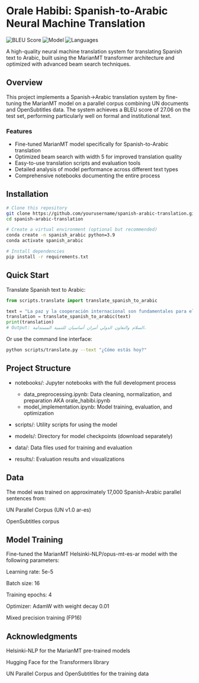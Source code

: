 # Orale Habibi: Spanish-to-Arabic Neural Machine Translation

![BLEU Score](https://img.shields.io/badge/BLEU-27.06-brightgreen)
![Model](https://img.shields.io/badge/Model-MarianMT-blue)
![Languages](https://img.shields.io/badge/Languages-Spanish--Arabic-orange)

A high-quality neural machine translation system for translating Spanish text to Arabic, built using the MarianMT transformer architecture and optimized with advanced beam search techniques.

## Overview

This project implements a Spanish→Arabic translation system by fine-tuning the MarianMT model on a parallel corpus combining UN documents and OpenSubtitles data. The system achieves a BLEU score of 27.06 on the test set, performing particularly well on formal and institutional text.

### Features
- Fine-tuned MarianMT model specifically for Spanish-to-Arabic translation
- Optimized beam search with width 5 for improved translation quality
- Easy-to-use translation scripts and evaluation tools
- Detailed analysis of model performance across different text types
- Comprehensive notebooks documenting the entire process

## Installation

```bash
# Clone this repository
git clone https://github.com/yourusername/spanish-arabic-translation.git
cd spanish-arabic-translation

# Create a virtual environment (optional but recommended)
conda create -n spanish_arabic python=3.9
conda activate spanish_arabic

# Install dependencies
pip install -r requirements.txt

```
## Quick Start
Translate Spanish text to Arabic:

```python
from scripts.translate import translate_spanish_to_arabic

text = "La paz y la cooperación internacional son fundamentales para el desarrollo sostenible."
translation = translate_spanish_to_arabic(text)
print(translation)
# Output: السلام والتعاون الدولي أمران أساسيان للتنمية المستدامة.

```

Or use the command line interface:

```bash
python scripts/translate.py --text "¿Cómo estás hoy?"

```

## Project Structure

- notebooks/: Jupyter notebooks with the full development process

  - data_preprocessing.ipynb: Data cleaning, normalization, and preparation AKA orale_habibi.ipynb
  - model_implementation.ipynb: Model training, evaluation, and optimization


- scripts/: Utility scripts for using the model
- models/: Directory for model checkpoints (download separately)
- data/: Data files used for training and evaluation
- results/: Evaluation results and visualizations

## Data
The model was trained on approximately 17,000 Spanish-Arabic parallel sentences from:

UN Parallel Corpus (UN v1.0 ar-es)

OpenSubtitles corpus

## Model Training
Fine-tuned the MarianMT Helsinki-NLP/opus-mt-es-ar model with the following parameters:

Learning rate: 5e-5

Batch size: 16

Training epochs: 4

Optimizer: AdamW with weight decay 0.01

Mixed precision training (FP16)

## Acknowledgments
Helsinki-NLP for the MarianMT pre-trained models

Hugging Face for the Transformers library

UN Parallel Corpus and OpenSubtitles for the training data
